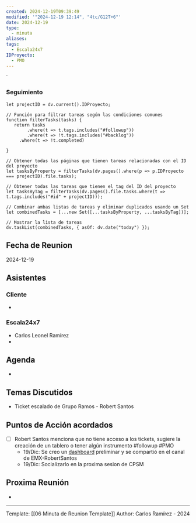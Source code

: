 ```yaml
---
created: 2024-12-19T09:39:49
modified: '"2024-12-19 12:14", "4tc/G12T+6"'
date: 2024-12-19
type:
  - minuta
aliases: 
tags:
  - Escala24x7
IDProyecto:
  - PMO
---
```


`

### Seguimiento

```dataviewjs
let projectID = dv.current().IDProyecto;

// Función para filtrar tareas según las condiciones comunes
function filterTasks(tasks) {
   return tasks
        .where(t => t.tags.includes("#followup"))
        .where(t => !t.tags.includes("#backlog"))
     .where(t => !t.completed)
        
}

// Obtener todas las páginas que tienen tareas relacionadas con el ID del proyecto
let tasksByProperty = filterTasks(dv.pages().where(p => p.IDProyecto === projectID).file.tasks);

// Obtener todas las tareas que tienen el tag del ID del proyecto
let tasksByTag = filterTasks(dv.pages().file.tasks.where(t => t.tags.includes("#id" + projectID)));

// Combinar ambas listas de tareas y eliminar duplicados usando un Set
let combinedTasks = [...new Set([...tasksByProperty, ...tasksByTag])];

// Mostrar la lista de tareas
dv.taskList(combinedTasks, { asOf: dv.date("today") });
 ```
## Fecha de Reunion
2024-12-19

## Asistentes

### Cliente
* 
### Escala24x7
- Carlos Leonel Ramírez
-  

## Agenda
* 
## Temas Discutidos
*  Ticket escalado de Grupo Ramos - Robert Santos

## Puntos de Acción acordados
- [ ] Robert Santos menciona que no tiene acceso a los tickets, sugiere la creación de un tablero o tener algún instrumento #followup #PMO 
	- 19/Dic: Se creo un [dashboard](https://escala24x7.atlassian.net/jira/dashboards/10237) preliminar y se compartió en el canal de EMX-RobertSantos
	- 19/Dic: Socializarlo en la proxima sesion de CPSM

## Proxima Reunión
*   

---
Template: [[06 Minuta de Reunion Template]]
Author: Carlos Ramírez - 2024
